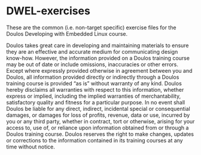 # DWEL-exercises
These are the common (i.e. non-target specific) exercise files for the Doulos Developing with Embedded Linux course.

Doulos takes great care in developing and maintaining materials to ensure they are an effective and accurate medium for communicating design know-how. However, the information provided on a Doulos training course may be out of date or include omissions, inaccuracies or other errors. Except where expressly provided otherwise in agreement between you and Doulos, all information provided directly or indirectly through a Doulos training course is provided “as is” without warranty of any kind. Doulos hereby disclaims all warranties with respect to this information, whether express or implied, including the implied warranties of merchantability, satisfactory quality and fitness for a particular purpose. In no event shall Doulos be liable for any direct, indirect, incidental special or consequential damages, or damages for loss of profits, revenue, data or use, incurred by you or any third party, whether in contract, tort or otherwise, arising for your access to, use of, or reliance upon information obtained from or through a Doulos training course. Doulos reserves the right to make changes, updates or corrections to the information contained in its training courses at any time without notice.
